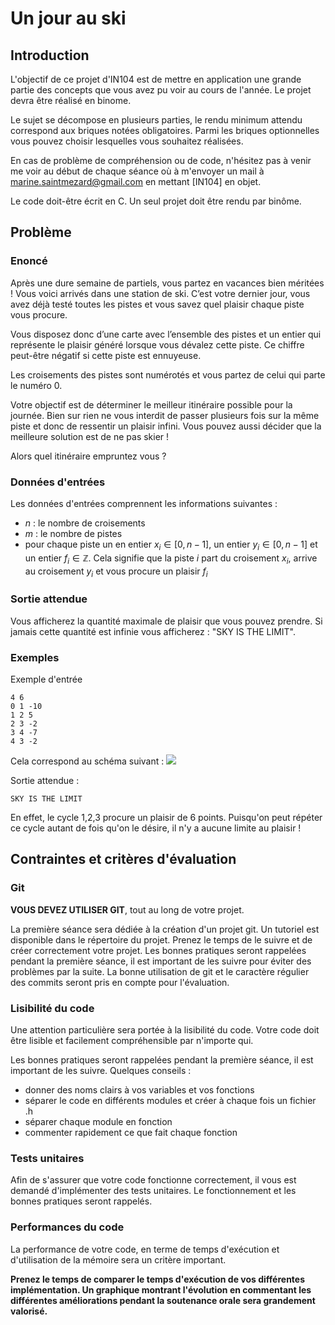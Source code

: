 # Un jour au ski 

## Introduction 

L'objectif de ce projet d'IN104 est de mettre en application une grande partie des concepts que vous avez pu voir au cours de l'année. 
Le projet devra être réalisé en binome.

Le sujet se décompose en plusieurs parties, le rendu minimum attendu correspond aux briques notées obligatoires. Parmi les briques optionnelles vous pouvez choisir lesquelles vous souhaitez réalisées. 

En cas de problème de compréhension ou de code, n'hésitez pas à venir me voir au début de chaque séance où à m'envoyer un mail à marine.saintmezard@gmail.com en mettant [IN104] en objet. 

Le code doit-être écrit en C. Un seul projet doit être rendu par binôme. 

## Problème 

### Enoncé 
Après une dure semaine de partiels, vous partez en vacances bien méritées ! Vous voici arrivés dans une station de ski. C’est votre dernier jour, vous avez déjà testé toutes les pistes et vous savez quel plaisir chaque piste vous procure.

Vous disposez donc d’une carte avec l’ensemble des pistes et un entier qui représente le plaisir généré lorsque vous dévalez cette piste. Ce chiffre peut-être négatif si cette piste est ennuyeuse.

Les croisements des pistes sont numérotés et vous partez de celui qui parte le numéro 0.

Votre objectif est de déterminer le meilleur itinéraire possible pour la journée. Bien sur rien ne vous interdit de passer plusieurs fois sur la même piste et donc de ressentir un plaisir infini. Vous pouvez aussi décider que la meilleure solution est de ne pas skier !

Alors quel itinéraire empruntez vous ?

### Données d'entrées 
Les données d'entrées comprennent les informations suivantes : 
* $n$ : le nombre de croisements 
* $m$ : le nombre de pistes 
* pour chaque piste un en entier $x_i \in [0,n-1]$, un entier $y_i \in [0,n-1]$ et un entier $f_i \in \mathbb{Z}$. Cela signifie que la piste $i$ part du croisement $x_i$, arrive au croisement $y_i$ et vous procure un plaisir $f_i$

### Sortie attendue

Vous afficherez la quantité maximale de plaisir que vous pouvez prendre. 
Si jamais cette quantité est infinie vous afficherez : "SKY IS THE LIMIT". 

### Exemples 
Exemple d'entrée
```
4 6 
0 1 -10 
1 2 5
2 3 -2 
3 4 -7
4 3 -2
```
Cela correspond au schéma suivant : 
![](https://markdown.data-ensta.fr/uploads/upload_c2aa1f2afbaaba4168f0a74c9717c44c.jpg)


Sortie attendue : 
```
SKY IS THE LIMIT 
```
En effet, le cycle 1,2,3 procure un plaisir de 6 points. Puisqu'on peut répéter ce cycle autant de fois qu'on le désire, il n'y a aucune limite au plaisir ! 

## Contraintes et critères d'évaluation

### Git 

**VOUS DEVEZ UTILISER GIT**, tout au long de votre projet. 

La première séance sera dédiée à la création d'un projet git. 
Un tutoriel est disponible dans le répertoire du projet. Prenez le temps de le suivre et de créer correctement votre projet. 
Les bonnes pratiques seront rappelées pendant la première séance, il est important de les suivre pour éviter des problèmes par la suite. 
La bonne utilisation de git et le caractère régulier des commits seront pris en compte pour l'évaluation. 

### Lisibilité du code 

Une attention particulière sera portée à la lisibilité du code. 
Votre code doit être lisible et facilement compréhensible par n'importe qui. 

Les bonnes pratiques seront rappelées pendant la première séance, il est important de les suivre. 
Quelques conseils : 
* donner des noms clairs à vos variables et vos fonctions 
* séparer le code en différents modules et créer à chaque fois un fichier .h
* séparer chaque module en fonction 
* commenter rapidement ce que fait chaque fonction 

### Tests unitaires 

Afin de s'assurer que votre code fonctionne correctement, il vous est demandé d'implémenter des tests unitaires. 
Le fonctionnement et les bonnes pratiques seront rappelés. 

### Performances du code 

La performance de votre code, en terme de temps d'exécution et d'utilisation de la mémoire sera un critère important. 

**Prenez le temps de comparer le temps d'exécution de vos différentes implémentation. Un graphique montrant l'évolution en commentant les différentes améliorations pendant la soutenance orale sera grandement valorisé.**
